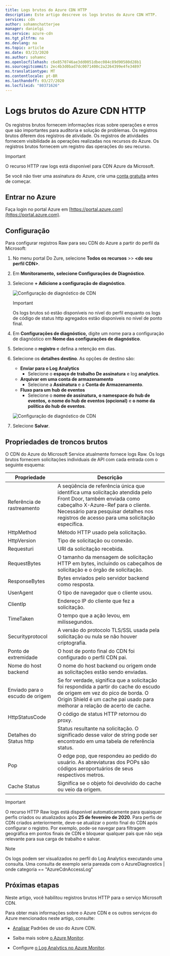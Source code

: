 ```yaml
---
title: Logs brutos do Azure CDN HTTP
description: Este artigo descreve os logs brutos do Azure CDN HTTP.
services: cdn
author: sohamnchatterjee
manager: danielgi
ms.service: azure-cdn
ms.tgt_pltfrm: na
ms.devlang: na
ms.topic: article
ms.date: 03/23/2020
ms.author: sohamnc
ms.openlocfilehash: c6e8570746ae3dd0051dbec084c89d90580d28b1
ms.sourcegitcommit: 2ec4b3d0bad7dc0071400c2a2264399e4fe34897
ms.translationtype: MT
ms.contentlocale: pt-BR
ms.lasthandoff: 03/27/2020
ms.locfileid: "80371626"
---
```

# <a name="azure-cdn-http-raw-logs"></a>Logs brutos do Azure CDN HTTP
Os registros brutos fornecem informações ricas sobre operações e erros que são importantes para auditoria e solução de problemas. Os registros brutos diferem dos registros de atividade. Os registros de atividades fornecem visibilidade às operações realizadas nos recursos do Azure. Os registros brutos fornecem um registro das operações do seu recurso.

> [!IMPORTANT]
> O recurso HTTP raw logs está disponível para CDN Azure da Microsoft.

Se você não tiver uma assinatura do Azure, crie uma [conta gratuita](https://azure.microsoft.com/free/?WT.mc_id=A261C142F) antes de começar. 

## <a name="sign-in-to-azure"></a>Entrar no Azure

Faça login no portal Azure em [https://portal.azure.com](https://portal.azure.com).

## <a name="configuration"></a>Configuração

Para configurar registros Raw para seu CDN do Azure a partir do perfil da Microsoft: 

1. No menu portal Do Zure, selecione **Todos os recursos** >> **\<do seu perfil CDN>**.

2. Em **Monitoramento,** **selecione Configurações de Diagnóstico**.

3. Selecione **+ Adicione a configuração de diagnóstico**.

    ![Configuração de diagnóstico de CDN](./media/cdn-raw-logs/raw-logs-01.png)

    > [!IMPORTANT]
    > Os logs brutos só estão disponíveis no nível do perfil enquanto os logs de código de status http agregados estão disponíveis no nível de ponto final.

4. Em **Configurações de diagnóstico,** digite um nome para a configuração de diagnóstico em **Nome das configurações de diagnóstico**.

5. Selecione o **registro** e defina a retenção em dias.

6. Selecione os **detalhes destino**. As opções de destino são:
    * **Enviar para o Log Analytics**
        * Selecione o **espaço de trabalho De assinatura** e log **analytics**.
    * **Arquivar em uma conta de armazenamento**
        * Selecione a **Assinatura** e a **Conta de Armazenamento**.
    * **Fluxo para um hub de eventos**
        * Selecione o **nome de assinatura,** **o namespace do hub de eventos,** **o nome do hub de eventos (opcional)** e **o nome da política do hub de eventos**.

    ![Configuração de diagnóstico de CDN](./media/cdn-raw-logs/raw-logs-02.png)

7. Selecione **Salvar**.

## <a name="raw-logs-properties"></a>Propriedades de troncos brutos

O CDN do Azure do Microsoft Service atualmente fornece logs Raw. Os logs brutos fornecem solicitações individuais de API com cada entrada com o seguinte esquema: 

| Propriedade              | Descrição                                                                                                                                                                                          |
|-----------------------|------------------------------------------------------------------------------------------------------------------------------------------------------------------------------------------------------|
| Referência de rastreamento     | A seqüência de referência única que identifica uma solicitação atendida pelo Front Door, também enviada como cabeçalho X-Azure-Ref para o cliente. Necessário para pesquisar detalhes nos registros de acesso para uma solicitação específica. |
| HttpMethod            | Método HTTP usado pela solicitação.                                                                                                                                                                     |
| HttpVersion           | Tipo de solicitação ou conexão.                                                                                                                                                                   |
| Requesturi            | URI da solicitação recebida.                                                                                                                                                                         |
| RequestBytes          | O tamanho da mensagem de solicitação HTTP em bytes, incluindo os cabeçalhos de solicitação e o órgão de solicitação.                                                                                                   |
| ResponseBytes         | Bytes enviados pelo servidor backend como resposta.                                                                                                                                                    |
| UserAgent             | O tipo de navegador que o cliente usou.                                                                                                                                                               |
| ClientIp              | Endereço IP do cliente que fez a solicitação.                                                                                                                                                  |
| TimeTaken             | O tempo que a ação levou, em milissegundos.                                                                                                                                            |
| Securityprotocol      | A versão do protocolo TLS/SSL usada pela solicitação ou nula se não houver criptografia.                                                                                                                           |
| Ponto de extremidade              | O host de ponto final do CDN foi configurado o perfil CDN pai.                                                                                                                                   |
| Nome do host backend     | O nome do host backend ou origem onde as solicitações estão sendo enviadas.                                                                                                                                |
| Enviado para o escudo de origem | Se for verdade, significa que a solicitação foi respondida a partir do cache do escudo de origem em vez do pico de borda. O Origin Shield é um cache pai usado para melhorar a relação de acerto de cache.                                       |
| HttpStatusCode        | O código de status HTTP retornou do proxy.                                                                                                                                                        |
| Detalhes do Status http     | Status resultante na solicitação. O significado desse valor de string pode ser encontrado em uma tabela de referência status.                                                                                              |
| Pop                   | O edge pop, que respondeu ao pedido do usuário. As abreviaturas dos POPs são códigos aeroportuários de seus respectivos metros.                                                                                   |
| Cache Status          | Significa se o objeto foi devolvido do cache ou veio da origem.                                                                                                             |
> [!IMPORTANT]
> O recurso HTTP Raw logs está disponível automaticamente para quaisquer perfis criados ou atualizados após **25 de fevereiro de 2020**. Para perfis de CDN criados anteriormente, deve-se atualizar o ponto final do CDN após configurar o registro. Por exemplo, pode-se navegar para filtragem geográfica em pontos finais de CDN e bloquear qualquer país que não seja relevante para sua carga de trabalho e salvar. 

> [!NOTE]
> Os logs podem ser visualizados no perfil do Log Analytics executando uma consulta. Uma consulta de exemplo seria pareada com o AzureDiagnostics | onde categoria == "AzureCdnAccessLog"

## <a name="next-steps"></a>Próximas etapas
Neste artigo, você habilitou registros brutos HTTP para o serviço Microsoft CDN.

Para obter mais informações sobre o Azure CDN e os outros serviços do Azure mencionados neste artigo, consulte:

* [Analisar](cdn-log-analysis.md) Padrões de uso do Azure CDN.

* Saiba mais sobre [o Azure Monitor](https://docs.microsoft.com/azure/azure-monitor/overview).

* Configure [o Log Analytics no Azure Monitor](https://docs.microsoft.com/azure/azure-monitor/log-query/get-started-portal).
